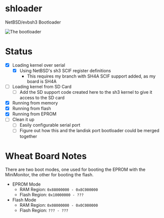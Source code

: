 # shloader
NetBSD/evbsh3 Bootloader

![The bootloader](https://gist.githubusercontent.com/RyuKojiro/088e8690d54d4ac0029da8539f06fc18/raw/0129357012502a590b56c7915bad21112b01e32f/shloader.png)

# Status
- [x] Loading kernel over serial
  - [x] Using NetBSD's sh3 SCIF register definitions
    - This requires my branch with SH4A SCIF support added, as my board is SH4A
- [ ] Loading kernel from SD Card
  - [ ] Add the SD support code created here to the sh3 kernel to give it access to the SD card
- [x] Running from memory
- [x] Running from flash
- [x] Running from EPROM
- [ ] Clean it up
  - [ ] Easily configurable serial port
  - [ ] Figure out how this and the landisk port bootloader could be merged together

# Wheat Board Notes
There are two boot modes, one used for booting the EPROM with the MiniMonitor, the other for booting the flash.

- EPROM Mode
  - RAM Region:   `0x88000000 - 0x8C000000`
  - Flash Region: `0x10000000 - ???`
- Flash Mode
  - RAM Region:   `0x08000000 - 0x0C000000`
  - Flash Region: `??? - ???`
